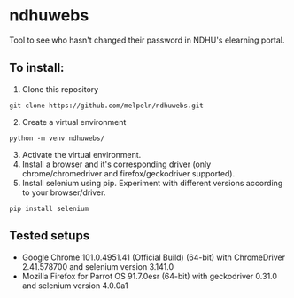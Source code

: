 # ndhuwebs

Tool to see who hasn't changed their password in NDHU's elearning portal. 

## To install:
1. Clone this repository
  ```
  git clone https://github.com/melpeln/ndhuwebs.git
  ```
2. Create a virtual environment
  ```
  python -m venv ndhuwebs/
  ```
3. Activate the virtual environment.
5. Install a browser and it's corresponding driver (only chrome/chromedriver and firefox/geckodriver supported).
6. Install selenium using pip. Experiment with different versions according to your browser/driver.
  ```
  pip install selenium
  ```

## Tested setups
* Google Chrome 101.0.4951.41 (Official Build) (64-bit) with ChromeDriver 2.41.578700 and selenium version 3.141.0
* Mozilla Firefox for Parrot OS 91.7.0esr (64-bit) with geckodriver 0.31.0 and selenium version 4.0.0a1
